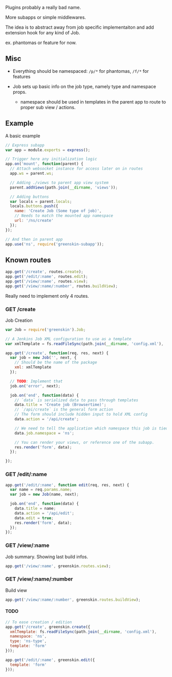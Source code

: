 
Plugins probably a really bad name.

More subapps or simple middlewares.

The idea is to abstract away from job specific implementaiton and add extension hook for any kind of Job.

ex. phantomas or feature for now.

## Misc

- Everything should be namespaced: `/p/*` for phantomas, `/f/*` for
  features

- Job sets up basic info on the job type, namely type and namespace props.
  - namespace should be used in templates in the parent app to route to proper sub view / actions.

## Example

A basic example

```js
// Express subapp
var app = module.exports = express();

// Trigger here any initialization logic
app.on('mount', function(parent) {
  // Attach websocket instance for access later on in routes
  app.ws = parent.ws;

  // Adding ./views to parent app view system
  parent.addViews(path.join(__dirname, 'views'));

  // Adding buttons
  var locals = parent.locals;
  locals.buttons.push({
    name: 'Create Job (Some type of job)',
    // Needs to match the mounted app namespace
    url: '/ns/create'
  });
});

// And then in parent app
app.use('ns', require('greenskin-subapp'));
```

## Known routes

```js
app.get('/create', routes.create);
app.get('/edit/:name', routes.edit);
app.get('/view/:name', routes.view);
app.get('/view/:name/:number', routes.buildView);
```

Really need to implement only 4 routes.

### GET /create

Job Creation

```js
var Job = require('greenskin').Job;

// A Jenkins Job XML configuration to use as a template
var xmlTemplate = fs.readFileSync(path.join(__dirname, 'config.xml'), 'utf8');

app.get('/create', function(req, res, next) {
  var job = new Job('', next, {
    // Should be the name of the package
    xml: xmlTemplate
  });

  // TODO: Implement that
  job.on('error', next);

  job.on('end', function(data) {
    // `data` is serialized data to pass through templates
    data.title = 'Create job (Browsertime)';
    // `/api/create` is the general form action
    // The form should include hidden input to hold XML config
    data.action = '/api/create';

    // We need to tell the application which namespace this job is tied to
    data.job.namespace = 'ns';

    // You can render your views, or reference one of the subapp.
    res.render('form', data);
  });

});
```

### GET /edit/:name

```js
app.get('/edit/:name', function edit(req, res, next) {
  var name = req.params.name;
  var job = new Job(name, next);

  job.on('end', function(data) {
    data.title = name;
    data.action = '/api/edit';
    data.edit = true;
    res.render('form', data);
  });
});
```

### GET /view/:name

Job summary. Showing last build infos.

```js
app.get('/view/:name', greenskin.routes.view);
```

### GET /view/:name/:number

Build view

```js
app.get('/view/:name/:number', greenskin.routes.buildView);
```

#### TODO

```js
// To ease creation / edition
app.get('/create', greenskin.create({
  xmlTemplate: fs.readFileSync(path.join(__dirname, 'config.xml'),
  namespace: 'ns',
  type: 'ns-type',
  template: 'form'
}));

app.get('/edit/:name', greenskin.edit({
  template: 'form'
}));
```
